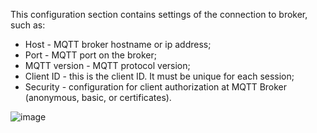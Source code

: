 This configuration section contains settings of the connection to broker, such as:

- Host - MQTT broker hostname or ip address;
- Port - MQTT port on the broker;
- MQTT version - MQTT protocol version;
- Client ID - this is the client ID. It must be unique for each session;
- Security - configuration for client authorization at MQTT Broker (anonymous, basic, or certificates).

![image](https://img.thingsboard.io/gateway/mqtt-connector/connection-to-broker-basic-section-1-ce.png)